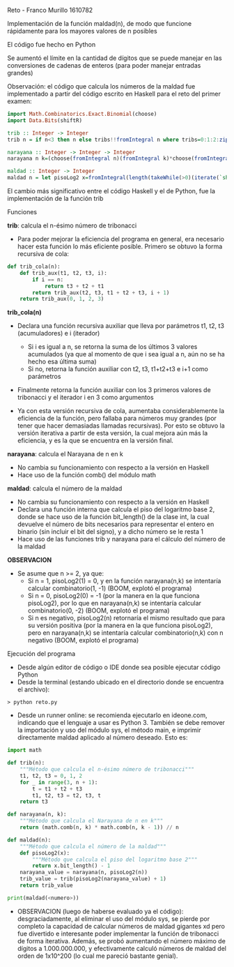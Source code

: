 Reto - Franco Murillo 1610782

Implementación de la función maldad(n), de modo que funcione rápidamente para los mayores valores de n posibles

El código fue hecho en Python

Se aumentó el límite en la cantidad de dígitos que se puede manejar en las conversiones de cadenas de enteros (para poder manejar entradas grandes)

Observación: el código que calcula los números de la maldad fue implementado a partir del código escrito en Haskell para el reto del primer examen:

```haskell
import Math.Combinatorics.Exact.Binomial(choose)
import Data.Bits(shiftR)

trib :: Integer -> Integer
trib n = if n<3 then n else tribs!!fromIntegral n where tribs=0:1:2:zipWith3(\a b c->a+b+c)tribs(tail tribs)(drop 2 tribs)

narayana :: Integer -> Integer -> Integer
narayana n k=(choose(fromIntegral n)(fromIntegral k)*choose(fromIntegral n)(fromIntegral(k-1)))`div`n

maldad :: Integer -> Integer
maldad n = let pisoLog2 x=fromIntegral(length(takeWhile(>0)(iterate(`shiftR`1)x))-1) in trib(pisoLog2(narayana n(pisoLog2 n))+1)
```

El cambio más significativo entre el código Haskell y el de Python, fue la implementación de la función trib

Funciones

__trib__: calcula el n-ésimo número de tribonacci

- Para poder mejorar la eficiencia del programa en general, era necesario hacer esta función lo más eficiente posible. Primero se obtuvo la forma recursiva de cola:

```python
def trib_cola(n):
    def trib_aux(t1, t2, t3, i):
        if i == n:
            return t3 + t2 + t1
        return trib_aux(t2, t3, t1 + t2 + t3, i + 1)
    return trib_aux(0, 1, 2, 3)
```

__trib_cola(n)__
- Declara una función recursiva auxiliar que lleva por parámetros t1, t2, t3 (acumuladores) e i (iterador)
  - Si i es igual a n, se retorna la suma de los últimos 3 valores acumulados (ya que al momento de que i sea igual a n, aún no se ha hecho esa última suma)
  - Si no, retorna la función auxiliar con t2, t3, t1+t2+t3 e i+1 como parámetros
- Finalmente retorna la función auxiliar con los 3 primeros valores de tribonacci y el iterador i en 3 como argumentos

- Ya con esta versión recursiva de cola, aumentaba considerablemente la eficiencia de la función, pero fallaba para números muy grandes (por tener que hacer demasiadas llamadas recursivas). Por esto se obtuvo la versión iterativa a partir de esta versión, la cual mejora aún más la eficiencia, y es la que se encuentra en la versión final.

__narayana__: calcula el Narayana de n en k
- No cambia su funcionamiento con respecto a la versión en Haskell
- Hace uso de la función comb() del módulo math

__maldad__: calcula el número de la maldad
- No cambia su funcionamiento con respecto a la versión en Haskell
- Declara una función interna que calcula el piso del logaritmo base 2, donde se hace uso de la función bit_length() de la clase int, la cual devuelve el número de bits necesarios para representar el entero en binario (sin incluir el bit del signo), y a dicho número se le resta 1
- Hace uso de las funciones trib y narayana para el cálculo del número de la maldad

__OBSERVACION__
- Se asume que n >= 2, ya que:
  - Si n = 1, pisoLog2(1) = 0, y en la función narayana(n,k) se intentaría calcular combinatorio(1, -1) (BOOM, explotó el programa)
  - Si n = 0, pisoLog2(0) = -1 (por la manera en la que funciona pisoLog2), por lo que en narayana(n,k) se intentaría calcular combinatorio(0, -2) (BOOM, explotó el programa)
  - Si n es negativo, pisoLog2(n) retornaría el mismo resultado que para su versión positiva (por la manera en la que funciona pisoLog2), pero en narayana(n,k) se intentaría calcular combinatorio(n,k) con n negativo (BOOM, explotó el programa)  

Ejecución del programa
- Desde algún editor de código o IDE donde sea posible ejecutar código Python
- Desde la terminal (estando ubicado en el directorio donde se encuentra el archivo):
  
```
> python reto.py
```
- Desde un runner online: se recomienda ejecutarlo en ideone.com, indicando que el lenguaje a usar es Python 3. También se debe remover la importación y uso del módulo sys, el método main, e imprimir directamente maldad aplicado al número deseado. Esto es:

```python
import math

def trib(n):
    """Método que calcula el n-ésimo número de tribonacci"""    
    t1, t2, t3 = 0, 1, 2
    for _ in range(3, n + 1):
        t = t1 + t2 + t3
        t1, t2, t3 = t2, t3, t
    return t3

def narayana(n, k):
    """Método que calcula el Narayana de n en k"""
    return (math.comb(n, k) * math.comb(n, k - 1)) // n

def maldad(n):
    """Método que calcula el número de la maldad"""
    def pisoLog2(x):
        """Método que calcula el piso del logaritmo base 2"""
        return x.bit_length() - 1
    narayana_value = narayana(n, pisoLog2(n))
    trib_value = trib(pisoLog2(narayana_value) + 1)
    return trib_value

print(maldad(<numero>))
```
- OBSERVACION (luego de haberse evaluado ya el código): desgraciadamente, al eliminar el uso del módulo sys, se pierde por completo la capacidad de calcular números de maldad gigantes xd pero fue divertido e interesante poder implementar la función de tribonacci de forma iterativa. Además, se probó aumentando el número máximo de dígitos a 1.000.000.000, y efectivamente calculó números de maldad del orden de 1x10^200 (lo cual me pareció bastante genial).
